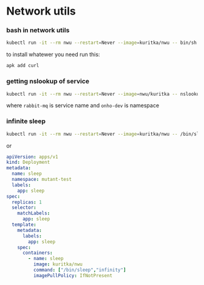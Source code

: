 # Network utils


### bash in network utils
```bash
kubectl run -it --rm nwu --restart=Never --image=kuritka/nwu -- bin/sh
```
to install whatewer you need run this:

```bash
apk add curl
```


### getting nslookup of service

```bash
kubectl run -it --rm nwu --restart=Never --image=nwu/kuritka -- nslookup rabbit-mq.onho-dev
```

where `rabbit-mq` is service name and `onho-dev` is namespace


### infinite sleep
```bash
kubectl run -it --rm nwu --restart=Never --image=kuritka/nwu -- /bin/sleep infinity
```

or

```yaml
apiVersion: apps/v1
kind: Deployment
metadata:
  name: sleep
  namespace: mutant-test
  labels:
    app: sleep
spec:
  replicas: 1
  selector:
    matchLabels:
      app: sleep
  template:
    metadata:
      labels:
        app: sleep
    spec:
      containers:
        - name: sleep
          image: kuritka/nwu
          command: ["/bin/sleep","infinity"]
          imagePullPolicy: IfNotPresent
```
